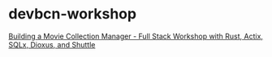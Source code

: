 # devbcn-workshop

[Building a Movie Collection Manager - Full Stack Workshop with Rust, Actix, SQLx, Dioxus, and Shuttle](https://bcnrust.github.io/devbcn-workshop/index.html)
